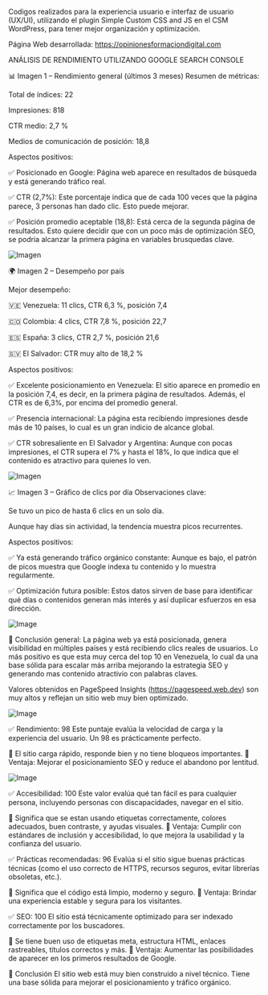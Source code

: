 Codigos realizados para la experiencia usuario e interfaz de usuario (UX/UI), utilizando el plugin Simple Custom CSS and JS en el CSM WordPress, para tener mejor organización y optimización.

Página Web desarrollada: https://opinionesformaciondigital.com

ANÁLISIS DE RENDIMIENTO UTILIZANDO GOOGLE SEARCH CONSOLE

📊 Imagen 1 – Rendimiento general (últimos 3 meses)
Resumen de métricas:

Total de índices: 22

Impresiones: 818

CTR medio: 2,7 %

Medios de comunicación de posición: 18,8


Aspectos positivos:

✅ Posicionado en Google: Página web aparece en resultados de búsqueda y está generando tráfico real. 

✅ CTR (2,7%): Este porcentaje indica que de cada 100 veces que la página parece, 3 personas han dado clic. Esto puede mejorar.

✅ Posición promedio aceptable (18,8): Está cerca de la segunda página de resultados. Esto quiere decidir que con un poco más de optimización SEO, se podria alcanzar la primera página en variables brusquedas clave.

![Imagen](https://github.com/user-attachments/assets/94dc2d0e-f422-4489-aae3-a6277822cf52)

🌍 Imagen 2 – Desempeño por país

Mejor desempeño:

🇻🇪 Venezuela: 11 clics, CTR 6,3 %, posición 7,4

🇨🇴 Colombia: 4 clics, CTR 7,8 %, posición 22,7

🇪🇸 España: 3 clics, CTR 2,7 %, posición 21,6

🇸🇻 El Salvador: CTR muy alto de 18,2 %

Aspectos positivos:

✅ Excelente posicionamiento en Venezuela: El sitio aparece en promedio en la posición 7,4, es decir, en la primera página de resultados. Además, el CTR es de 6,3%, por encima del promedio general.

✅ Presencia internacional: La página esta recibiendo impresiones desde más de 10 países, lo cual es un gran indicio de alcance global.

✅ CTR sobresaliente en El Salvador y Argentina: Aunque con pocas impresiones, el CTR supera el 7% y hasta el 18%, lo que indica que el contenido es atractivo para quienes lo ven.

![Imagen](https://github.com/user-attachments/assets/db6f87a1-8021-4b96-9808-ec297d1c4e6c)

📈 Imagen 3 – Gráfico de clics por día
Observaciones clave:

Se tuvo un pico de hasta 6 clics en un solo día.

Aunque hay días sin actividad, la tendencia muestra picos recurrentes.

Aspectos positivos:

✅ Ya está generando tráfico orgánico constante: Aunque es bajo, el patrón de picos muestra que Google indexa tu contenido y lo muestra regularmente.

✅ Optimización futura posible: Estos datos sirven de base para identificar qué días o contenidos generan más interés y así duplicar esfuerzos en esa dirección.

![Image](https://github.com/user-attachments/assets/aa174e27-e6e0-4df0-a0d5-c34af1a4846e)

📌 Conclusión general:
La página web ya está posicionada, genera visibilidad en múltiples países y está recibiendo clics reales de usuarios. Lo más positivo es que esta muy cerca del top 10 en Venezuela, lo cual da una base sólida para escalar más arriba mejorando la estrategia SEO y generando mas contenido atractivio con palabras claves.

Valores obtenidos en PageSpeed Insights (https://pagespeed.web.dev) son muy altos y reflejan un sitio web muy bien optimizado.


![Image](https://github.com/user-attachments/assets/e286634a-31fa-4c96-bcd4-39b12a0a2f23)

✅ Rendimiento: 98
Este puntaje evalúa la velocidad de carga y la experiencia del usuario. Un 98 es prácticamente perfecto.

🔹 El sitio carga rápido, responde bien y no tiene bloqueos importantes.
🔹 Ventaja: Mejorar el posicionamiento SEO y reduce el abandono por lentitud.


![Image](https://github.com/user-attachments/assets/64f00370-2fb1-49ed-85f1-c762258a4efa)

✅ Accesibilidad: 100
Este valor evalúa qué tan fácil es para cualquier persona, incluyendo personas con discapacidades, navegar en el sitio.

🔹 Significa que se estan usando etiquetas correctamente, colores adecuados, buen contraste, y ayudas visuales.
🔹 Ventaja: Cumplir con estándares de inclusión y accesibilidad, lo que mejora la usabilidad y la confianza del usuario.

✅ Prácticas recomendadas: 96
Evalúa si el sitio sigue buenas prácticas técnicas (como el uso correcto de HTTPS, recursos seguros, evitar librerías obsoletas, etc.).

🔹 Significa que el código está limpio, moderno y seguro.
🔹 Ventaja: Brindar una experiencia estable y segura para los visitantes.

✅ SEO: 100
El sitio está técnicamente optimizado para ser indexado correctamente por los buscadores.

🔹 Se tiene buen uso de etiquetas meta, estructura HTML, enlaces rastreables, títulos correctos y más.
🔹 Ventaja: Aumentar las posibilidades de aparecer en los primeros resultados de Google.

🏁 Conclusión
El sitio web está muy bien construido a nivel técnico. Tiene una base sólida para mejorar el posicionamiento y tráfico orgánico.


